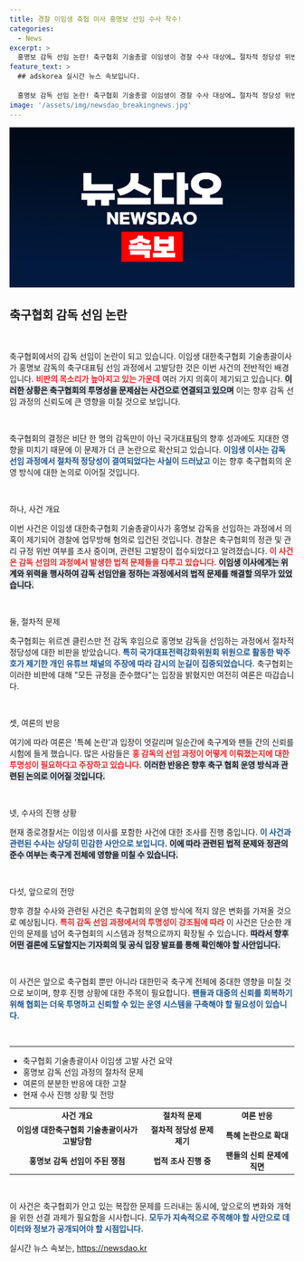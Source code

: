 ```yaml
---
title: 경찰 이임생 축협 이사 홍명보 선임 수사 착수!
categories:
  - News
excerpt: >
  홍명보 감독 선임 논란! 축구협회 기술총괄 이임생이 경찰 수사 대상에… 절차적 정당성 위반 의혹 파문 확산! 클릭을 유도하는 뜨거운 이슈!
feature_text: >
  ## adskorea 실시간 뉴스 속보입니다.

  홍명보 감독 선임 논란! 축구협회 기술총괄 이임생이 경찰 수사 대상에… 절차적 정당성 위반 의혹 파문 확산! 클릭을 유도하는 뜨거운 이슈!
image: '/assets/img/newsdao_breakingnews.jpg'
---
```


<p><img src="/assets/img/newsdao_breakingnews.jpg" alt="adskorea 속보" /></p>

<h2 data-ke-size="size26">축구협회 감독 선임 논란</h2>

<p data-ke-size="size16">&nbsp;</p>

<p>축구협회에서의 감독 선임이 논란이 되고 있습니다. 이임생 대한축구협회 기술총괄이사가 홍명보 감독의 축구대표팀 선임 과정에서 고발당한 것은 이번 사건의 전반적인 배경입니다. <b><span style="color: #ee2323;">비판의 목소리가 높아지고 있는 가운데</span></b> 여러 가지 의혹이 제기되고 있습니다. <b><span style="background-color: #21538527;">이러한 상황은 축구협회의 투명성을 문제삼는 사건으로 연결되고 있으며</span></b> 이는 향후 감독 선임 과정의 신뢰도에 큰 영향을 미칠 것으로 보입니다.</p>

<p data-ke-size="size16">&nbsp;</p>

<p>축구협회의 결정은 비단 한 명의 감독만이 아닌 국가대표팀의 향후 성과에도 지대한 영향을 미치기 때문에 이 문제가 더 큰 논란으로 확산되고 있습니다. <b><span style="color: #1a5490;">이임생 이사는 감독 선임 과정에서 절차적 정당성이 결여되었다는 사실이 드러났고</span></b> 이는 향후 축구협회의 운영 방식에 대한 논의로 이어질 것입니다.</p>

<p data-ke-size="size16">&nbsp;</p>

<p>하나, 사건 개요</p>

<p>이번 사건은 이임생 대한축구협회 기술총괄이사가 홍명보 감독을 선임하는 과정에서 의혹이 제기되어 경찰에 업무방해 혐의로 입건된 것입니다. 경찰은 축구협회의 정관 및 관리 규정 위반 여부를 조사 중이며, 관련된 고발장이 접수되었다고 알려졌습니다. <b><span style="color: #ee2323;">이 사건은 감독 선임의 과정에서 발생한 법적 문제들을 다루고 있습니다.</span></b> <b><span style="background-color: #21538527;">이임생 이사에게는 위계와 위력을 행사하여 감독 선임안을 정하는 과정에서의 법적 문제를 해결할 의무가 있었습니다.</span></b></p>

<p data-ke-size="size16">&nbsp;</p>

<p>둘, 절차적 문제</p>

<p>축구협회는 위르겐 클린스만 전 감독 후임으로 홍명보 감독을 선임하는 과정에서 절차적 정당성에 대한 비판을 받았습니다. <b><span style="color: #1a5490;">특히 국가대표전력강화위원회 위원으로 활동한 박주호가 제기한 개인 유튜브 채널의 주장에 따라 감시의 눈길이 집중되었습니다.</span></b> 축구협회는 이러한 비판에 대해 "모든 규정을 준수했다"는 입장을 밝혔지만 여전히 여론은 따갑습니다.</p>

<p data-ke-size="size16">&nbsp;</p>

<p>셋, 여론의 반응</p>

<p>여기에 따라 여론은 '특혜 논란'과 입장이 엇갈리며 일순간에 축구계와 팬들 간의 신뢰를 시험에 들게 했습니다. 많은 사람들은 <b><span style="color: #ee2323;">홍 감독의 선임 과정이 어떻게 이뤄졌는지에 대한 투명성이 필요하다고 주장하고 있습니다.</span></b> <b><span style="background-color: #21538527;">이러한 반응은 향후 축구 협회 운영 방식과 관련된 논의로 이어질 것입니다.</span></b> </p>

<p data-ke-size="size16">&nbsp;</p>

<p>넷, 수사의 진행 상황</p>

<p>현재 종로경찰서는 이임생 이사를 포함한 사건에 대한 조사를 진행 중입니다. <b><span style="color: #1a5490;">이 사건과 관련된 수사는 상당히 민감한 사안으로 보입니다.</span></b> <b><span style="background-color: #21538527;">이에 따라 관련된 법적 문제와 정관의 준수 여부는 축구계 전체에 영향을 미칠 수 있습니다.</span></b> </p>

<p data-ke-size="size16">&nbsp;</p>

<p>다섯, 앞으로의 전망</p>

<p>향후 경찰 수사와 관련된 사건은 축구협회의 운영 방식에 적지 않은 변화를 가져올 것으로 예상됩니다. <b><span style="color: #ee2323;">특히 감독 선임 과정에서의 투명성이 강조됨에 따라</span></b> 이 사건은 단순한 개인의 문제를 넘어 축구협회의 시스템과 정책으로까지 확장될 수 있습니다. <b><span style="background-color: #21538527;">따라서 향후 어떤 결론에 도달할지는 기자회의 및 공식 입장 발표를 통해 확인해야 할 사안입니다.</span></b> </p>

<p data-ke-size="size16">&nbsp;</p>

<p>이 사건은 앞으로 축구협회 뿐만 아니라 대한민국 축구계 전체에 중대한 영향을 미칠 것으로 보이며, 향후 진행 상황에 대한 주목이 필요합니다. <b><span style="color: #1a5490;">팬들과 대중의 신뢰를 회복하기 위해 협회는 더욱 투명하고 신뢰할 수 있는 운영 시스템을 구축해야 할 필요성이 있습니다.</span></b> </p>

<p data-ke-size="size16">&nbsp;</p>

<hr>

<ul>
    <li>축구협회 기술총괄이사 이임생 고발 사건 요약</li>
    <li>홍명보 감독 선임 과정의 절차적 문제</li>
    <li>여론의 분분한 반응에 대한 고찰</li>
    <li>현재 수사 진행 상황 및 전망</li>
</ul>

<table>
    <tr>
        <td style="text-align: center; height: 17px;"><b>사건 개요</b></td>
        <td style="text-align: center; height: 17px;"><b>절차적 문제</b></td>
        <td style="text-align: center; height: 17px;"><b>여론 반응</b></td>
    </tr>
    <tr>
        <td style="text-align: center; height: 17px;"><b>이임생 대한축구협회 기술총괄이사가 고발당함</b></td>
        <td style="text-align: center; height: 17px;"><b>절차적 정당성 문제 제기</b></td>
        <td style="text-align: center; height: 17px;"><b>특혜 논란으로 확대</b></td>
    </tr>
    <tr>
        <td style="text-align: center; height: 17px;"><b>홍명보 감독 선임이 주된 쟁점</b></td>
        <td style="text-align: center; height: 17px;"><b>법적 조사 진행 중</b></td>
        <td style="text-align: center; height: 17px;"><b>팬들의 신뢰 문제에 직면</b></td>
    </tr>
</table>

<p data-ke-size="size16">&nbsp;</p>

<p>이 사건은 축구협회가 안고 있는 복잡한 문제를 드러내는 동시에, 앞으로의 변화와 개혁을 위한 선결 과제가 필요함을 시사합니다. <b><span style="color: #1a5490;">모두가 지속적으로 주목해야 할 사안으로 데이터와 정보가 공개되어야 할 시점입니다.</span></b></p>
실시간 뉴스 속보는, <a href="https://newsdao.kr" rel="dofollow">https://newsdao.kr</a>


